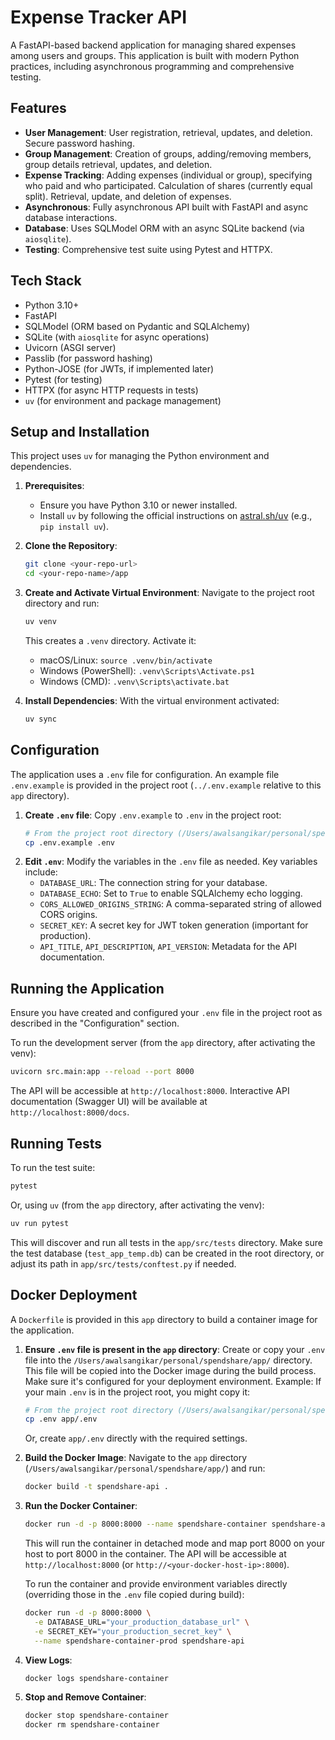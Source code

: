 # Expense Tracker API

A FastAPI-based backend application for managing shared expenses among users and groups. This application is built with modern Python practices, including asynchronous programming and comprehensive testing.

## Features

-   **User Management**: User registration, retrieval, updates, and deletion. Secure password hashing.
-   **Group Management**: Creation of groups, adding/removing members, group details retrieval, updates, and deletion.
-   **Expense Tracking**: Adding expenses (individual or group), specifying who paid and who participated. Calculation of shares (currently equal split). Retrieval, update, and deletion of expenses.
-   **Asynchronous**: Fully asynchronous API built with FastAPI and async database interactions.
-   **Database**: Uses SQLModel ORM with an async SQLite backend (via `aiosqlite`).
-   **Testing**: Comprehensive test suite using Pytest and HTTPX.

## Tech Stack

-   Python 3.10+
-   FastAPI
-   SQLModel (ORM based on Pydantic and SQLAlchemy)
-   SQLite (with `aiosqlite` for async operations)
-   Uvicorn (ASGI server)
-   Passlib (for password hashing)
-   Python-JOSE (for JWTs, if implemented later)
-   Pytest (for testing)
-   HTTPX (for async HTTP requests in tests)
-   `uv` (for environment and package management)

## Setup and Installation

This project uses `uv` for managing the Python environment and dependencies.

1.  **Prerequisites**:
    *   Ensure you have Python 3.10 or newer installed.
    *   Install `uv` by following the official instructions on [astral.sh/uv](https://astral.sh/uv) (e.g., `pip install uv`).

2.  **Clone the Repository**:
    ```bash
    git clone <your-repo-url>
    cd <your-repo-name>/app
    ```

3.  **Create and Activate Virtual Environment**:
    Navigate to the project root directory and run:
    ```bash
    uv venv
    ```
    This creates a `.venv` directory. Activate it:
    *   macOS/Linux: `source .venv/bin/activate`
    *   Windows (PowerShell): `.venv\Scripts\Activate.ps1`
    *   Windows (CMD): `.venv\Scripts\activate.bat`

4.  **Install Dependencies**:
    With the virtual environment activated:
    ```bash
    uv sync
    ```

## Configuration

The application uses a `.env` file for configuration. An example file `.env.example` is provided in the project root (`../.env.example` relative to this `app` directory).

1.  **Create `.env` file**: Copy `.env.example` to `.env` in the project root:
    ```bash
    # From the project root directory (/Users/awalsangikar/personal/spendshare/)
    cp .env.example .env
    ```
2.  **Edit `.env`**: Modify the variables in the `.env` file as needed. Key variables include:
    *   `DATABASE_URL`: The connection string for your database.
    *   `DATABASE_ECHO`: Set to `True` to enable SQLAlchemy echo logging.
    *   `CORS_ALLOWED_ORIGINS_STRING`: A comma-separated string of allowed CORS origins.
    *   `SECRET_KEY`: A secret key for JWT token generation (important for production).
    *   `API_TITLE`, `API_DESCRIPTION`, `API_VERSION`: Metadata for the API documentation.

## Running the Application

Ensure you have created and configured your `.env` file in the project root as described in the "Configuration" section.

To run the development server (from the `app` directory, after activating the venv):
```bash
uvicorn src.main:app --reload --port 8000
```
The API will be accessible at `http://localhost:8000`.
Interactive API documentation (Swagger UI) will be available at `http://localhost:8000/docs`.

## Running Tests

To run the test suite:
```bash
pytest
```
Or, using `uv` (from the `app` directory, after activating the venv):
```bash
uv run pytest
```
This will discover and run all tests in the `app/src/tests` directory. Make sure the test database (`test_app_temp.db`) can be created in the root directory, or adjust its path in `app/src/tests/conftest.py` if needed.

## Docker Deployment

A `Dockerfile` is provided in this `app` directory to build a container image for the application.

1.  **Ensure `.env` file is present in the `app` directory**: Create or copy your `.env` file into the `/Users/awalsangikar/personal/spendshare/app/` directory. This file will be copied into the Docker image during the build process. Make sure it's configured for your deployment environment.
    Example: If your main `.env` is in the project root, you might copy it:
    ```bash
    # From the project root directory (/Users/awalsangikar/personal/spendshare/)
    cp .env app/.env 
    ```
    Or, create `app/.env` directly with the required settings.

2.  **Build the Docker Image**:
    Navigate to the `app` directory (`/Users/awalsangikar/personal/spendshare/app/`) and run:
    ```bash
    docker build -t spendshare-api .
    ```

3.  **Run the Docker Container**:
    ```bash
    docker run -d -p 8000:8000 --name spendshare-container spendshare-api
    ```
    This will run the container in detached mode and map port 8000 on your host to port 8000 in the container.
    The API will be accessible at `http://localhost:8000` (or `http://<your-docker-host-ip>:8000`).

    To run the container and provide environment variables directly (overriding those in the `.env` file copied during build):
    ```bash
    docker run -d -p 8000:8000 \
      -e DATABASE_URL="your_production_database_url" \
      -e SECRET_KEY="your_production_secret_key" \
      --name spendshare-container-prod spendshare-api
    ```

4.  **View Logs**:
    ```bash
    docker logs spendshare-container
    ```

5.  **Stop and Remove Container**:
    ```bash
    docker stop spendshare-container
    docker rm spendshare-container
    ```
